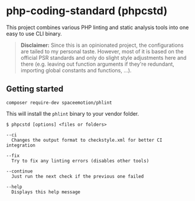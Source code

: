 # php-coding-standard (phpcstd)
This project combines various PHP linting and static analysis tools into one
easy to use CLI binary.

> **Disclaimer:**
Since this is an opinionated project, the configurations are tailed to my personal taste.
However, most of it is based on the official PSR standards and only do slight style adjustments here and there
(e.g. leaving out function arguments if they're redundant, importing global constants and functions, ...).

## Getting started
```
composer require-dev spaceemotion/phlint
```

This will install the `phlint` binary to your vendor folder.

```
$ phpcstd [options] <files or folders>

--ci
  Changes the output format to checkstyle.xml for better CI integration

--fix
  Try to fix any linting errors (disables other tools)

--continue
  Just run the next check if the previous one failed

--help
  Displays this help message
```
